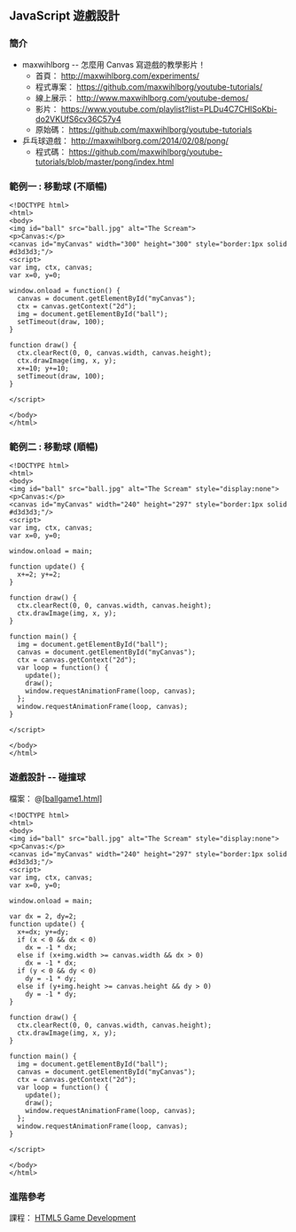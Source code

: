 ## JavaScript 遊戲設計

### 簡介

* maxwihlborg -- 怎麼用 Canvas 寫遊戲的教學影片！
   * 首頁： <http://maxwihlborg.com/experiments/>
   * 程式專案： <https://github.com/maxwihlborg/youtube-tutorials/>
   * 線上展示： <http://www.maxwihlborg.com/youtube-demos/>
   * 影片： <https://www.youtube.com/playlist?list=PLDu4C7CHISoKbi-do2VKUfS6cv36C57y4>
   * 原始碼： <https://github.com/maxwihlborg/youtube-tutorials>
* 乒乓球遊戲： <http://maxwihlborg.com/2014/02/08/pong/>
   * 程式碼： <https://github.com/maxwihlborg/youtube-tutorials/blob/master/pong/index.html>

### 範例一 : 移動球 (不順暢)


```
<!DOCTYPE html>
<html>
<body>
<img id="ball" src="ball.jpg" alt="The Scream">
<p>Canvas:</p>
<canvas id="myCanvas" width="300" height="300" style="border:1px solid #d3d3d3;"/>
<script>
var img, ctx, canvas;
var x=0, y=0;

window.onload = function() {
  canvas = document.getElementById("myCanvas");
  ctx = canvas.getContext("2d");
  img = document.getElementById("ball");
  setTimeout(draw, 100);
}

function draw() {
  ctx.clearRect(0, 0, canvas.width, canvas.height);
  ctx.drawImage(img, x, y);
  x+=10; y+=10;
  setTimeout(draw, 100);  
}

</script>

</body>
</html>

```

### 範例二 : 移動球 (順暢)


```
<!DOCTYPE html>
<html>
<body>
<img id="ball" src="ball.jpg" alt="The Scream" style="display:none">
<p>Canvas:</p>
<canvas id="myCanvas" width="240" height="297" style="border:1px solid #d3d3d3;"/>
<script>
var img, ctx, canvas;
var x=0, y=0;

window.onload = main;

function update() {
  x+=2; y+=2;
}

function draw() {
  ctx.clearRect(0, 0, canvas.width, canvas.height);
  ctx.drawImage(img, x, y);
}

function main() {
  img = document.getElementById("ball");
  canvas = document.getElementById("myCanvas");
  ctx = canvas.getContext("2d");
  var loop = function() {
    update();
    draw();
    window.requestAnimationFrame(loop, canvas);
  };
  window.requestAnimationFrame(loop, canvas);
}

</script>

</body>
</html>

```

### 遊戲設計 -- 碰撞球

檔案： @[[ballgame1.html]](code/canvas/ballgame1.html)

```
<!DOCTYPE html>
<html>
<body>
<img id="ball" src="ball.jpg" alt="The Scream" style="display:none">
<p>Canvas:</p>
<canvas id="myCanvas" width="240" height="297" style="border:1px solid #d3d3d3;"/>
<script>
var img, ctx, canvas;
var x=0, y=0;

window.onload = main;

var dx = 2, dy=2;
function update() {
  x+=dx; y+=dy;
  if (x < 0 && dx < 0)
    dx = -1 * dx;
  else if (x+img.width >= canvas.width && dx > 0)
    dx = -1 * dx;
  if (y < 0 && dy < 0)
    dy = -1 * dy;
  else if (y+img.height >= canvas.height && dy > 0)
    dy = -1 * dy;
}

function draw() {
  ctx.clearRect(0, 0, canvas.width, canvas.height);
  ctx.drawImage(img, x, y);
}

function main() {
  img = document.getElementById("ball");
  canvas = document.getElementById("myCanvas");
  ctx = canvas.getContext("2d");
  var loop = function() {
    update();
    draw();
    window.requestAnimationFrame(loop, canvas);
  };
  window.requestAnimationFrame(loop, canvas);
}

</script>

</body>
</html>

```

### 進階參考

課程： [HTML5 Game Development](https://www.udacity.com/course/html5-game-development--cs255)
